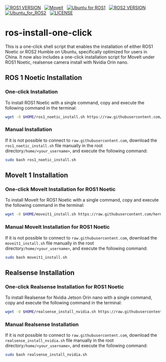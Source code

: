 [![ROS1 VERSION](https://img.shields.io/badge/ROS1-Noetic-green)](http://wiki.ros.org/noetic) &nbsp;
[![Moveit](https://img.shields.io/badge/Moveit-noetic-green)](https://ros-planning.github.io/moveit_tutorials/) &nbsp;
[![Ubuntu for ROS1](https://img.shields.io/badge/Ubuntu-20.04-green)](https://ubuntu.com/) &nbsp;
[![ROS2 VERSION](https://img.shields.io/badge/ROS2-Humble-brightgreen)](http://docs.ros.org/en/humble/index.html) &nbsp;
[![Ubuntu_for_ROS2](https://img.shields.io/badge/Ubuntu-22.04-brightgreen)](https://ubuntu.com/) &nbsp;
[![LICENSE](https://img.shields.io/badge/license-Apache--2.0-informational)](https://github.com/mangdangroboticsclub/gpt4_ros2/blob/main/LICENSE) &nbsp;


# ros-install-one-click

This is a one-click shell script that enables the installation of either ROS1 Noetic or ROS2 Humble on Ubuntu, specifically optimized for users in China. It now also includes a one-click installation script for MoveIt under ROS1 Noetic, realsense camera install with Nvidia Orin nano.

## ROS 1 Noetic Installation

### One-click Installation

To install ROS1 Noetic with a single command, copy and execute the following command in the terminal:

```bash
wget -O $HOME/ros1_noetic_install.sh https://raw.githubusercontent.com/hermanye996/ros-install-one-click/main/ros1_noetic_install.sh && sudo chmod +x $HOME/ros1_noetic_install.sh && sudo bash $HOME/ros1_noetic_install.sh && rm $HOME/ros1_noetic_install.sh
```

### Manual Installation

If it is not possible to connect to `raw.githubusercontent.com`, download the `ros1_noetic_install.sh` file manually in the root directory`/home/<your_username>`, and execute the following command:

```bash
sudo bash ros1_noetic_install.sh
```

## MoveIt 1 Installation

### One-click MoveIt Installation for ROS1 Noetic

To install MoveIt for ROS1 Noetic with a single command, copy and execute the following command in the terminal:

```bash
wget -O $HOME/moveit1_install.sh https://raw.githubusercontent.com/hermanye996/ros-install-one-click/main/moveit1_install.sh && sudo chmod +x $HOME/moveit1_install.sh && sudo bash $HOME/moveit1_install.sh && rm $HOME/moveit1_install.sh
```

### Manual MoveIt Installation for ROS1 Noetic

If it is not possible to connect to `raw.githubusercontent.com`, download the `moveit1_install.sh` file manually in the root directory`/home/<your_username>`, and execute the following command:

```bash
sudo bash moveit1_install.sh
```
## Realsense Installation

### One-click Realsense Installation for ROS1 Noetic

To install Realsense for Nvidia Jetson Orin nano with a single command, copy and execute the following command in the terminal:

```bash
wget -O $HOME/realsense_install_nvidia.sh https://raw.githubusercontent.com/hermanye996/ros-install-one-click/main/realsense_install_nvidia.sh && sudo chmod +x $HOME/realsense_install_nvidia.sh && sudo bash $HOME/realsense_install_nvidia.sh && rm $HOME/realsense_install_nvidia.sh
```

### Manual Realsense Installation

If it is not possible to connect to `raw.githubusercontent.com`, download the `realsense_install_nvidia.sh` file manually in the root directory`/home/<your_username>`, and execute the following command:

```bash
sudo bash realsense_install_nvidia.sh
```
 
